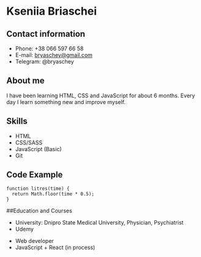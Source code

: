 # Kseniia Briaschei
## Contact information
* Phone: +38 066 597 66 58
* E-mail: bryaschey@gmail.com
* Telegram: @bryaschey
## About me
I have been learning HTML, CSS and JavaScript for about 6 months. Every day I learn something new and improve myself.
## Skills
* HTML
* CSS/SASS
* JavaScript (Basic)
* Git
## Code Example
```
function litres(time) {
  return Math.floor(time * 0.5);
}
```
##Education and Courses
* University: Dnipro State Medical University, Physician, Psychiatrist
* Udemy
+ Web developer
+ JavaScript + React (in process)
